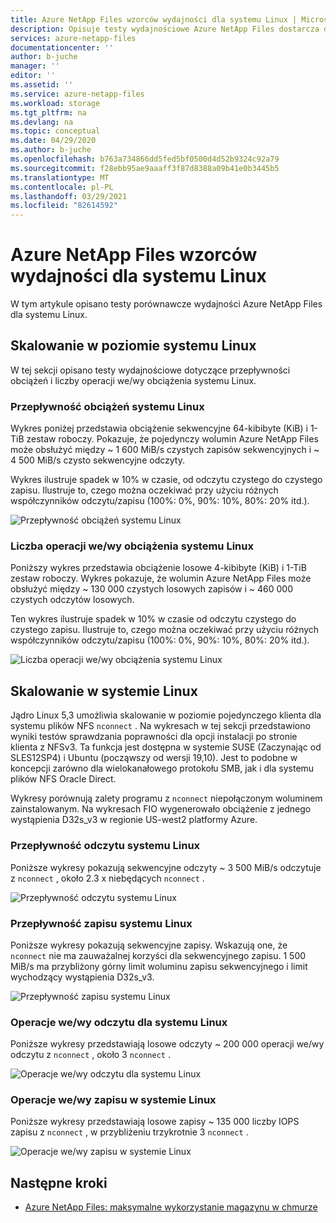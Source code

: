 ```yaml
---
title: Azure NetApp Files wzorców wydajności dla systemu Linux | Microsoft Docs
description: Opisuje testy wydajnościowe Azure NetApp Files dostarcza dla systemu Linux.
services: azure-netapp-files
documentationcenter: ''
author: b-juche
manager: ''
editor: ''
ms.assetid: ''
ms.service: azure-netapp-files
ms.workload: storage
ms.tgt_pltfrm: na
ms.devlang: na
ms.topic: conceptual
ms.date: 04/29/2020
ms.author: b-juche
ms.openlocfilehash: b763a734866dd5fed5bf0500d4d52b9324c92a79
ms.sourcegitcommit: f28ebb95ae9aaaff3f87d8388a09b41e0b3445b5
ms.translationtype: MT
ms.contentlocale: pl-PL
ms.lasthandoff: 03/29/2021
ms.locfileid: "82614592"
---
```

# <a name="azure-netapp-files-performance-benchmarks-for-linux"></a>Azure NetApp Files wzorców wydajności dla systemu Linux

W tym artykule opisano testy porównawcze wydajności Azure NetApp Files dla systemu Linux.

## <a name="linux-scale-out"></a>Skalowanie w poziomie systemu Linux

W tej sekcji opisano testy wydajnościowe dotyczące przepływności obciążeń i liczby operacji we/wy obciążenia systemu Linux.

### <a name="linux-workload-throughput"></a>Przepływność obciążeń systemu Linux  

Wykres poniżej przedstawia obciążenie sekwencyjne 64-kibibyte (KiB) i 1-TiB zestaw roboczy. Pokazuje, że pojedynczy wolumin Azure NetApp Files może obsłużyć między ~ 1 600 MiB/s czystych zapisów sekwencyjnych i ~ 4 500 MiB/s czysto sekwencyjne odczyty.  

Wykres ilustruje spadek w 10% w czasie, od odczytu czystego do czystego zapisu. Ilustruje to, czego można oczekiwać przy użyciu różnych współczynników odczytu/zapisu (100%: 0%, 90%: 10%, 80%: 20% itd.).

![Przepływność obciążeń systemu Linux](../media/azure-netapp-files/performance-benchmarks-linux-workload-throughput.png)  

### <a name="linux-workload-iops"></a>Liczba operacji we/wy obciążenia systemu Linux  

Poniższy wykres przedstawia obciążenie losowe 4-kibibyte (KiB) i 1-TiB zestaw roboczy. Wykres pokazuje, że wolumin Azure NetApp Files może obsłużyć między ~ 130 000 czystych losowych zapisów i ~ 460 000 czystych odczytów losowych.  

Ten wykres ilustruje spadek w 10% w czasie od odczytu czystego do czystego zapisu. Ilustruje to, czego można oczekiwać przy użyciu różnych współczynników odczytu/zapisu (100%: 0%, 90%: 10%, 80%: 20% itd.).

![Liczba operacji we/wy obciążenia systemu Linux](../media/azure-netapp-files/performance-benchmarks-linux-workload-iops.png)  

## <a name="linux-scale-up"></a>Skalowanie w systemie Linux  

Jądro Linux 5,3 umożliwia skalowanie w poziomie pojedynczego klienta dla systemu plików NFS `nconnect` . Na wykresach w tej sekcji przedstawiono wyniki testów sprawdzania poprawności dla opcji instalacji po stronie klienta z NFSv3. Ta funkcja jest dostępna w systemie SUSE (Zaczynając od SLES12SP4) i Ubuntu (począwszy od wersji 19,10). Jest to podobne w koncepcji zarówno dla wielokanałowego protokołu SMB, jak i dla systemu plików NFS Oracle Direct.

Wykresy porównują zalety programu z `nconnect` niepołączonym woluminem zainstalowanym. Na wykresach FIO wygenerowało obciążenie z jednego wystąpienia D32s_v3 w regionie US-west2 platformy Azure.

### <a name="linux-read-throughput"></a>Przepływność odczytu systemu Linux  

Poniższe wykresy pokazują sekwencyjne odczyty ~ 3 500 MiB/s odczytuje z `nconnect` , około 2.3 x niebędących `nconnect` .

![Przepływność odczytu systemu Linux](../media/azure-netapp-files/performance-benchmarks-linux-read-throughput.png)  

### <a name="linux-write-throughput"></a>Przepływność zapisu systemu Linux  

Poniższe wykresy pokazują sekwencyjne zapisy. Wskazują one, że `nconnect` nie ma zauważalnej korzyści dla sekwencyjnego zapisu. 1 500 MiB/s ma przybliżony górny limit woluminu zapisu sekwencyjnego i limit wychodzący wystąpienia D32s_v3.

![Przepływność zapisu systemu Linux](../media/azure-netapp-files/performance-benchmarks-linux-write-throughput.png)  

### <a name="linux-read-iops"></a>Operacje we/wy odczytu dla systemu Linux  

Poniższe wykresy przedstawiają losowe odczyty ~ 200 000 operacji we/wy odczytu z `nconnect` , około 3 `nconnect` .

![Operacje we/wy odczytu dla systemu Linux](../media/azure-netapp-files/performance-benchmarks-linux-read-iops.png)  

### <a name="linux-write-iops"></a>Operacje we/wy zapisu w systemie Linux  

Poniższe wykresy przedstawiają losowe zapisy ~ 135 000 liczby IOPS zapisu z `nconnect` , w przybliżeniu trzykrotnie 3 `nconnect` .

![Operacje we/wy zapisu w systemie Linux](../media/azure-netapp-files/performance-benchmarks-linux-write-iops.png)  

## <a name="next-steps"></a>Następne kroki

- [Azure NetApp Files: maksymalne wykorzystanie magazynu w chmurze](https://cloud.netapp.com/hubfs/Resources/ANF%20PERFORMANCE%20TESTING%20IN%20TEMPLATE.pdf?hsCtaTracking=f2f560e9-9d13-4814-852d-cfc9bf736c6a%7C764e9d9c-9e6b-4549-97ec-af930247f22f)
